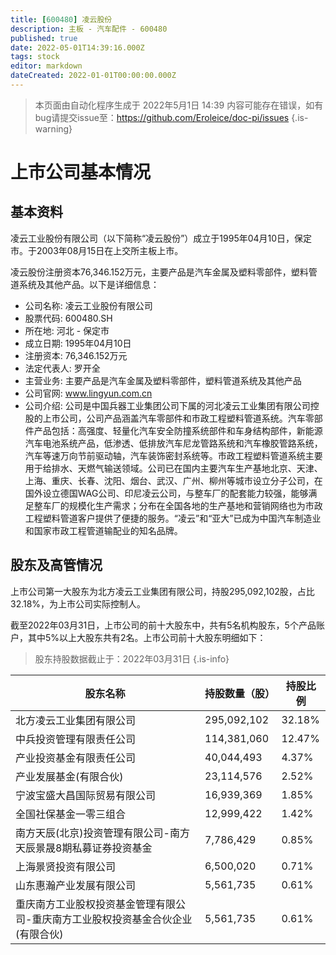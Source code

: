 ```yaml
---
title: [600480] 凌云股份
description: 主板 - 汽车配件 - 600480
published: true
date: 2022-05-01T14:39:16.000Z
tags: stock
editor: markdown
dateCreated: 2022-01-01T00:00:00.000Z
---
```


> 本页面由自动化程序生成于 2022年5月1日 14:39
> 内容可能存在错误，如有bug请提交issue至：https://github.com/Eroleice/doc-pi/issues
{.is-warning}

# 上市公司基本情况

## 基本资料

凌云工业股份有限公司（以下简称“凌云股份”）成立于1995年04月10日，保定市。于2003年08月15日在上交所主板上市。

凌云股份注册资本76,346.152万元，主要产品是汽车金属及塑料零部件，塑料管道系统及其他产品。以下是详细信息：

- 公司名称: 凌云工业股份有限公司
- 股票代码: 600480.SH
- 所在地: 河北 - 保定市
- 成立日期: 1995年04月10日
- 注册资本: 76,346.152万元
- 法定代表人: 罗开全
- 主营业务: 主要产品是汽车金属及塑料零部件，塑料管道系统及其他产品
- 公司官网: www.lingyun.com.cn
- 公司介绍: 公司是中国兵器工业集团公司下属的河北凌云工业集团有限公司控股的上市公司，公司产品涵盖汽车零部件和市政工程塑料管道系统。汽车零部件产品包括：高强度、轻量化汽车安全防撞系统部件和车身结构部件，新能源汽车电池系统产品，低渗透、低排放汽车尼龙管路系统和汽车橡胶管路系统，汽车等速万向节前驱动轴，汽车装饰密封系统等。市政工程塑料管道系统主要用于给排水、天燃气输送领域。公司已在国内主要汽车生产基地北京、天津、上海、重庆、长春、沈阳、烟台、武汉、广州、柳州等城市设立分子公司，在国外设立德国WAG公司、印尼凌云公司，与整车厂的配套能力较强，能够满足整车厂的规模化生产需求；分布在全国各地的生产基地和营销网络也为市政工程塑料管道客户提供了便捷的服务。“凌云”和“亚大”已成为中国汽车制造业和国家市政工程管道输配业的知名品牌。


## 股东及高管情况

上市公司第一大股东为北方凌云工业集团有限公司，持股295,092,102股，占比32.18%，为上市公司实际控制人。

截至2022年03月31日，上市公司的前十大股东中，共有5名机构股东，5个产品账户，其中5%以上大股东共有2名。上市公司前十大股东明细如下：

> 股东持股数据截止于：2022年03月31日
{.is-info}

| 股东名称 | 持股数量（股） | 持股比例 |
| --- | --- | --- |
| 北方凌云工业集团有限公司 | 295,092,102 | 32.18% |
| 中兵投资管理有限责任公司 | 114,381,060 | 12.47% |
| 产业投资基金有限责任公司 | 40,044,493 | 4.37% |
| 产业发展基金(有限合伙) | 23,114,576 | 2.52% |
| 宁波宝盛大昌国际贸易有限公司 | 16,939,369 | 1.85% |
| 全国社保基金一零三组合 | 12,999,422 | 1.42% |
| 南方天辰(北京)投资管理有限公司-南方天辰景晟8期私募证券投资基金 | 7,786,429 | 0.85% |
| 上海景贤投资有限公司 | 6,500,020 | 0.71% |
| 山东惠瀚产业发展有限公司 | 5,561,735 | 0.61% |
| 重庆南方工业股权投资基金管理有限公司-重庆南方工业股权投资基金合伙企业(有限合伙) | 5,561,735 | 0.61% |




